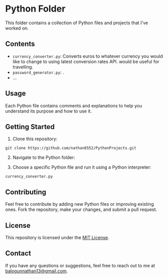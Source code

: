 # Python Folder

This folder contains a collection of Python files and projects that I've worked on.

## Contents

- `currency_converter.py`: Converts euros to whatever currency you would like to change to using latest conversion rates API. would be useful for travelling.
- `password_generator.py`: .
- ...

## Usage

Each Python file contains comments and explanations to help you understand its purpose and how to use it.

## Getting Started

1. Clone this repository:
```
git clone https://github.com/nathan6552/PythonProjects.git
```

2. Navigate to the Python folder:


3. Choose a specific Python file and run it using a Python interpreter:

```
currency_converter.py
```


## Contributing

Feel free to contribute by adding new Python files or improving existing ones. Fork the repository, make your changes, and submit a pull request.

## License

This repository is licensed under the [MIT License](LICENSE).

## Contact

If you have any questions or suggestions, feel free to reach out to me at [balogunnathan13@gmail.com](mailto:balogunnathan13@gmail.com).
